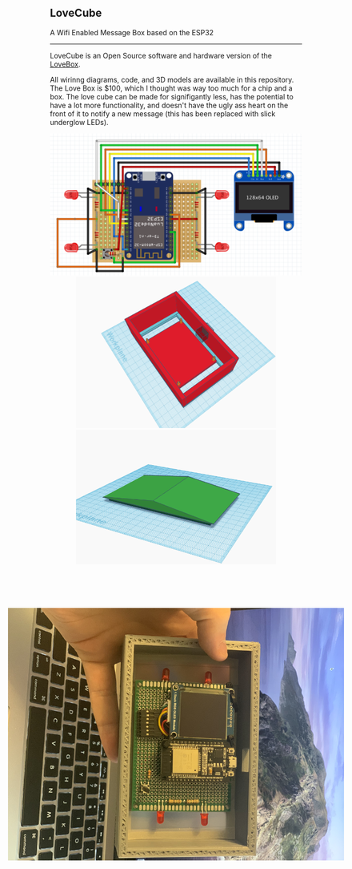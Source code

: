 ## LoveCube

A Wifi Enabled Message Box based on the ESP32

-----

LoveCube is an Open Source software and hardware version of the [LoveBox](https://en.lovebox.love).

All wirinng diagrams, code, and 3D models are available in this repository. The Love Box is $100, which I thought was way too much for a chip and a box. The love cube can be made for signifigantly less, has the potential to have a lot more functionality, and doesn't have the ugly ass heart on the front of it to notify a new message (this has been replaced with slick underglow LEDs).



<p align="center">
  <a target="_blank" rel="noopener noreferrer"><img width="800" src="./doc/circuit.png" alt="circuit"></a></br>
  <a target="_blank" rel="noopener noreferrer"><img width="400" src="./doc/boxmodel.PNG" alt="box model"></a>
  <a target="_blank" rel="noopener noreferrer"><img width="400" src="./doc/lidmodel.png" alt="lid model"></a></br>
  <a target="_blank" rel="noopener noreferrer"><img width="800" style="transform:rotate(90deg);" src="./doc/picture.jpg" alt="picture"></a>
</p>
